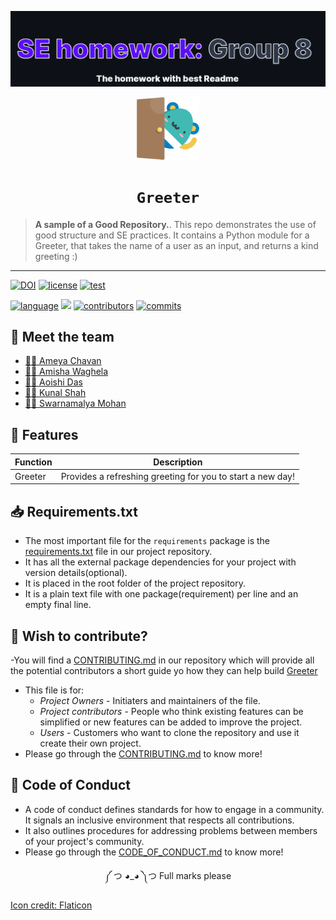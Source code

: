 ![alt text](https://github.com/amisha-w/CSC510Grp8/blob/addReadme/images/groupIntro.png?raw=true)
<div align="center">
<img src="./images/hello.png" width="100px"></img>

# `Greeter`
</div> 


> **A sample of a Good Repository.**. 
This repo demonstrates the use of good structure and SE practices.
It contains a Python module for a Greeter, that takes the name of a user as an input, and returns a kind greeting :) 

------------------------------------------
[![DOI](https://zenodo.org/badge/DOI/10.5281/zenodo.7030331.svg)](https://doi.org/10.5281/zenodo.7030331)
[![license](https://img.shields.io/github/license/amisha-w/CSC510Grp8)](https://github.com/amisha-w/CSC510Grp8/blob/main/LICENSE)
[![test](https://github.com/amisha-w/CSC510Grp8/actions/workflows/python_test_workflow.yml/badge.svg)](https://github.com/amisha-w/CSC510Grp8/actions/workflows/python_test_workflow.yml)
<!-- ![](https://img.shields.io/badge/tests-3%20passed%2C%200%20failed-brightgreen) -->
[![language](https://img.shields.io/github/languages/top/amisha-w/CSC510Grp8)](https://github.com/amisha-w/CSC510Grp8/search?l=python)
![](https://img.shields.io/github/repo-size/amisha-w/CSC510Grp8)
[![contributors](https://img.shields.io/github/contributors/amisha-w/CSC510Grp8)](https://github.com/amisha-w/CSC510Grp8/graphs/contributors)
[![commits](https://img.shields.io/github/commit-activity/w/amisha-w/CSC510Grp8)](https://github.com/amisha-w/CSC510Grp8/graphs/commit-activity)


## 🤝 Meet the team

- [👨‍💻 Ameya Chavan](https://github.com/ameyachavan26)
- [👩‍💻 Amisha Waghela](https://github.com/amisha-w)
- [👩‍💻 Aoishi Das](https://github.com/Aoishi28)
- [👨‍💻 Kunal Shah](https://github.com/kunalshah03)
- [👩‍💻 Swarnamalya Mohan](https://github.com/swarnamalyamohan)


## 🌼 Features
| Function      |Description    |
| ------------- |:-------------:|
| Greeter       |Provides a refreshing greeting for you to start a new day!|



## 📥 Requirements.txt
- The most important file for the `requirements` package is the [requirements.txt](https://github.com/amisha-w/CSC510Grp8/blob/main/requirements.txt) file in our project repository.
- It has all the external package dependencies for your project with version details(optional).
- It is placed in the root folder of the project repository.
- It is a plain text file with one package(requirement) per line and an empty final line.

## 🤔 Wish to contribute?
-You will find a [CONTRIBUTING.md](https://github.com/amisha-w/CSC510Grp8/blob/main/CONTRIBUTING.md) in our repository which will provide all the potential contributors a short guide yo how they can help build [Greeter](https://github.com/amisha-w/CSC510Grp8)
- This file is for:
  - _Project Owners_ - Initiaters and maintainers of the file.
  - _Project contributors_ - People who think existing features can be simplified or new features can be added to improve the project.
  - _Users_ - Customers who want to clone the repository and use it create their own project.
- Please go through the [CONTRIBUTING.md](https://github.com/amisha-w/CSC510Grp8/blob/main/CONTRIBUTING.md) to know more!

## 📝 Code of Conduct
- A code of conduct defines standards for how to engage in a community. It signals an inclusive environment that respects all contributions. 
- It also outlines procedures for addressing problems between members of your project's community.
- Please go through the [CODE_OF_CONDUCT.md](https://github.com/amisha-w/CSC510Grp8/blob/main/CODE_OF_CONDUCT.md) to know more!



<div align="center">
༼ つ ◕_◕ ༽つ  Full marks please  
</div>

<a href="https://www.flaticon.com/free-icons/hello" title="hello icons">Icon credit: Flaticon</a>

